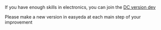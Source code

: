 
If you have enough skills in electronics, you can join the [DC version dev](https://u.easyeda.com/join?type=project&key=4d58e19d12dd81ef34ebb96da0596511&inviter=e63b80a2d0b64d088d67d4a8c7810922)

Please make a new version in easyeda at each main step of your improvement

